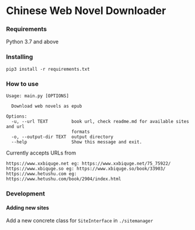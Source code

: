 # Chinese Web Novel Downloader

### Requirements

Python 3.7 and above

### Installing

```
pip3 install -r requirements.txt
```

### How to use
```
Usage: main.py [OPTIONS]

  Download web novels as epub

Options:
  -u, --url TEXT         book url, check readme.md for available sites and url
                         formats
  -o, --output-dir TEXT  output directory
  --help                 Show this message and exit.
```


Currently accepts URLs from
```
https://www.xxbiquge.net eg: https://www.xxbiquge.net/75_75922/
https://www.xbiquge.so eg: https://www.xbiquge.so/book/33903/
https://www.hetushu.com eg: https://www.hetushu.com/book/2904/index.html
```

### Development

#### Adding new sites

Add a new concrete class for `SiteInterface` in `./sitemanager`